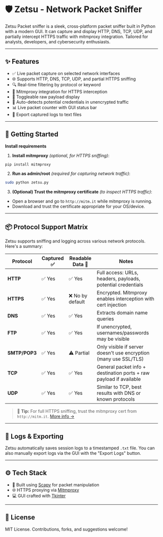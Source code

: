 # 🛡️ Zetsu - Network Packet Sniffer

Zetsu Packet sniffer is a sleek, cross-platform packet sniffer built in Python with a modern GUI. It can capture and display HTTP, DNS, TCP, UDP, and partially intercept HTTPS traffic with mitmproxy integration. Tailored for analysts, developers, and cybersecurity enthusiasts.

---

## ✨ Features

- ✅ Live packet capture on selected network interfaces
- 🌐 Supports HTTP, DNS, TCP, UDP, and partial HTTPS sniffing
- 🔍 Real-time filtering by protocol or keyword
- 🔐 Mitmproxy integration for HTTPS interception
- 📄 Toggleable raw payload display
- 🧠 Auto-detects potential credentials in unencrypted traffic
- 📊 Live packet counter with GUI status bar
- 💾 Export captured logs to text files

---

## 🧪 Getting Started

 **Install requirements**


1. **Install mitmproxy** *(optional, for HTTPS sniffing)*:

```bash
pip install mitmproxy
```

2. **Run as admin/root** *(required for capturing network traffic)*:

```bash
sudo python zetsu.py
```

3. **(Optional) Trust the mitmproxy certificate** *(to inspect HTTPS traffic)*:

- Open a browser and go to `http://mitm.it` while mitmproxy is running.
- Download and trust the certificate appropriate for your OS/device.

---

## 📦 Protocol Support Matrix

Zetsu supports sniffing and logging across various network protocols. Here's a summary:

| Protocol      | Captured ✅ | Readable Data 📖 | Notes                                                                 |
|---------------|-------------|------------------|-----------------------------------------------------------------------|
| **HTTP**      | ✅ Yes      | ✅ Yes            | Full access: URLs, headers, payloads, potential credentials            |
| **HTTPS**     | ✅ Yes      | ❌ No by default  | Encrypted. Mitmproxy enables interception with cert injection         |
| **DNS**       | ✅ Yes      | ✅ Yes            | Extracts domain name queries                                          |
| **FTP**       | ✅ Yes      | ✅ Yes            | If unencrypted, usernames/passwords may be visible                    |
| **SMTP/POP3** | ✅ Yes      | ⚠️ Partial        | Only visible if server doesn't use encryption (many use SSL/TLS)      |
| **TCP**       | ✅ Yes      | ✅ Yes            | General packet info + destination ports + raw payload if available    |
| **UDP**       | ✅ Yes      | ✅ Yes            | Similar to TCP, best results with DNS or known protocols              |

> 🔐 **Tip:** For full HTTPS sniffing, trust the mitmproxy cert from `http://mitm.it`. [More info →](https://docs.mitmproxy.org/stable/concepts-certificates/)

---

## 📁 Logs & Exporting

Zetsu automatically saves session logs to a timestamped `.txt` file.
You can also manually export logs via the GUI with the "Export Logs" button.

---

## ⚙️ Tech Stack

- 🐍 Built using [Scapy](https://scapy.net) for packet manipulation
- 🌐 HTTPS proxying via [Mitmproxy](https://mitmproxy.org)
- 💻 GUI crafted with [Tkinter](https://wiki.python.org/moin/TkInter)

---

## 📜 License

MIT License. Contributions, forks, and suggestions welcome!
